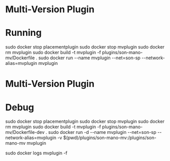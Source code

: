 # Multi-Version Plugin

# Running

sudo docker stop placementplugin
sudo docker stop mvplugin
sudo docker rm mvplugin
sudo docker build -t mvplugin -f plugins/son-mano-mv/Dockerfile .
sudo docker run --name mvplugin --net=son-sp --network-alias=mvplugin mvplugin

# Multi-Version Plugin

# Debug

sudo docker stop placementplugin
sudo docker stop mvplugin
sudo docker rm mvplugin
sudo docker build -t mvplugin -f plugins/son-mano-mv/Dockerfile-dev .
sudo docker run -d --name mvplugin --net=son-sp --network-alias=mvplugin -v $(pwd)/plugins/son-mano-mv:/plugins/son-mano-mv mvplugin

sudo docker logs mvplugin -f